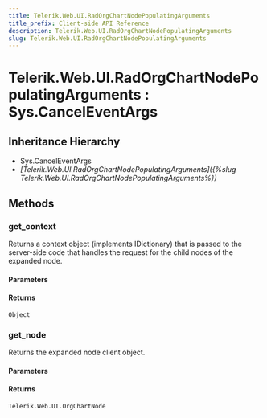 ```yaml
---
title: Telerik.Web.UI.RadOrgChartNodePopulatingArguments
title_prefix: Client-side API Reference
description: Telerik.Web.UI.RadOrgChartNodePopulatingArguments
slug: Telerik.Web.UI.RadOrgChartNodePopulatingArguments
---
```


# Telerik.Web.UI.RadOrgChartNodePopulatingArguments : Sys.CancelEventArgs 

## Inheritance Hierarchy

* Sys.CancelEventArgs
* *[Telerik.Web.UI.RadOrgChartNodePopulatingArguments]({%slug Telerik.Web.UI.RadOrgChartNodePopulatingArguments%})*


## Methods

### get_context

Returns a context object (implements IDictionary) that is passed to the server-side code that handles the request for the child nodes of the expanded node. 

#### Parameters

#### Returns

`Object`
### get_node

Returns the expanded node client object. 

#### Parameters

#### Returns

`Telerik.Web.UI.OrgChartNode` 



